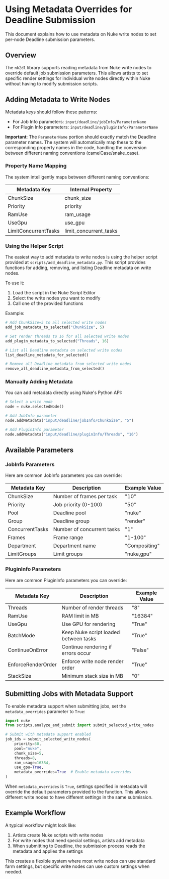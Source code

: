 # Using Metadata Overrides for Deadline Submission

This document explains how to use metadata on Nuke write nodes to set per-node Deadline submission parameters.

## Overview

The `nk2dl` library supports reading metadata from Nuke write nodes to override default job submission parameters. This allows artists to set specific render settings for individual write nodes directly within Nuke without having to modify submission scripts.

## Adding Metadata to Write Nodes

Metadata keys should follow these patterns:

- For Job Info parameters: `input/deadline/jobInfo/ParameterName`
- For Plugin Info parameters: `input/deadline/pluginInfo/ParameterName`

**Important**: The `ParameterName` portion should exactly match the Deadline parameter names. The system will automatically map these to the corresponding property names in the code, handling the conversion between different naming conventions (camelCase/snake_case).

### Property Name Mapping

The system intelligently maps between different naming conventions:

| Metadata Key | Internal Property |
|-------------|------------------|
| ChunkSize | chunk_size |
| Priority | priority |
| RamUse | ram_usage |
| UseGpu | use_gpu |
| LimitConcurrentTasks | limit_concurrent_tasks |

### Using the Helper Script

The easiest way to add metadata to write nodes is using the helper script provided at `scripts/add_deadline_metadata.py`. This script provides functions for adding, removing, and listing Deadline metadata on write nodes.

To use it:

1. Load the script in the Nuke Script Editor
2. Select the write nodes you want to modify
3. Call one of the provided functions

Example:

```python
# Add ChunkSize=5 to all selected write nodes
add_job_metadata_to_selected("ChunkSize", 5)

# Set render threads to 16 for all selected write nodes
add_plugin_metadata_to_selected("Threads", 16)

# List all Deadline metadata on selected write nodes
list_deadline_metadata_for_selected()

# Remove all Deadline metadata from selected write nodes
remove_all_deadline_metadata_from_selected()
```

### Manually Adding Metadata

You can add metadata directly using Nuke's Python API:

```python
# Select a write node
node = nuke.selectedNode()

# Add JobInfo parameter
node.addMetadata("input/deadline/jobInfo/ChunkSize", "5")

# Add PluginInfo parameter
node.addMetadata("input/deadline/pluginInfo/Threads", "16")
```

## Available Parameters

### JobInfo Parameters

Here are common JobInfo parameters you can override:

| Metadata Key | Description | Example Value |
|--------------|-------------|---------------|
| ChunkSize | Number of frames per task | "10" |
| Priority | Job priority (0-100) | "50" |
| Pool | Deadline pool | "nuke" |
| Group | Deadline group | "render" |
| ConcurrentTasks | Number of concurrent tasks | "1" |
| Frames | Frame range | "1-100" |
| Department | Department name | "Compositing" |
| LimitGroups | Limit groups | "nuke,gpu" |

### PluginInfo Parameters

Here are common PluginInfo parameters you can override:

| Metadata Key | Description | Example Value |
|--------------|-------------|---------------|
| Threads | Number of render threads | "8" |
| RamUse | RAM limit in MB | "16384" |
| UseGpu | Use GPU for rendering | "True" |
| BatchMode | Keep Nuke script loaded between tasks | "True" |
| ContinueOnError | Continue rendering if errors occur | "False" |
| EnforceRenderOrder | Enforce write node render order | "True" |
| StackSize | Minimum stack size in MB | "0" |

## Submitting Jobs with Metadata Support

To enable metadata support when submitting jobs, set the `metadata_overrides` parameter to `True`:

```python
import nuke
from scripts.analyze_and_submit import submit_selected_write_nodes

# Submit with metadata support enabled
job_ids = submit_selected_write_nodes(
    priority=50,
    pool="nuke",
    chunk_size=5,
    threads=8,
    ram_usage=16384,
    use_gpu=True,
    metadata_overrides=True  # Enable metadata overrides
)
```

When `metadata_overrides` is `True`, settings specified in metadata will override the default parameters provided to the function. This allows different write nodes to have different settings in the same submission.

## Example Workflow

A typical workflow might look like:

1. Artists create Nuke scripts with write nodes
2. For write nodes that need special settings, artists add metadata 
3. When submitting to Deadline, the submission process reads the metadata and applies the settings

This creates a flexible system where most write nodes can use standard farm settings, but specific write nodes can use custom settings when needed. 